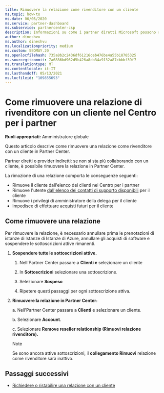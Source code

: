 ```yaml
---
title: Rimuovere la relazione come rivenditore con un cliente
ms.topic: how-to
ms.date: 06/05/2020
ms.service: partner-dashboard
ms.subservice: partnercenter-csp
description: Informazioni su come i partner diretti Microsoft possono rimuovere i clienti dall'elenco, rimuovere i privilegi di amministratore con delega e interrompere il supporto o l'acquisto per un cliente.
author: dineshvu
ms.author: dineshvu
ms.localizationpriority: medium
ms.custom: SEOMAY.20
ms.openlocfilehash: 735a8b2c2436df61216ceb476be4a55b18785325
ms.sourcegitcommit: 7a6836bd962d5b426a8cb34a9132a87cbbbf39f7
ms.translationtype: MT
ms.contentlocale: it-IT
ms.lasthandoff: 05/13/2021
ms.locfileid: "109855693"
---
```

# <a name="how-to-remove-a-reseller-relationship-with-a-customer-in-partner-center"></a>Come rimuovere una relazione di rivenditore con un cliente nel Centro per i partner

**Ruoli appropriati:** Amministratore globale

Questo articolo descrive come rimuovere una relazione come rivenditore con un cliente in Partner Center.

Partner diretti o provider indiretti: se non si sta più collaborando con un cliente, è possibile rimuovere la relazione in Partner Center.

La rimozione di una relazione comporta le conseguenze seguenti:

- Rimuove il cliente dall'elenco dei clienti nel Centro per i partner
- Rimuove l'utente [dall'elenco dei contatti di supporto disponibili](assign-support-contacts.md) per il cliente
- Rimuove i privilegi di amministratore della delega per il cliente
- Impedisce di effettuare acquisti futuri per il cliente

## <a name="how-to-remove-a-relationship"></a>Come rimuovere una relazione

Per rimuovere la relazione, è necessario annullare prima le prenotazioni di istanze di Istanze di Istanze di Azure, annullare gli acquisti di software e sospendere le sottoscrizioni attive rimanenti.

1. **Sospendere tutte le sottoscrizioni attive.**

   1. Nell'Partner Center passare a **Clienti e** selezionare un cliente

   2. In **Sottoscrizioni** selezionare una sottoscrizione.

   3. Selezionare **Sospeso**

   4. Ripetere questi passaggi per ogni sottoscrizione attiva.

2. **Rimuovere la relazione in Partner Center:**

   a. Nell'Partner Center passare a **Clienti** e selezionare un cliente.

   b. Selezionare **Account**.

   c. Selezionare **Remove reseller relationship (Rimuovi relazione rivenditore).**

   > [!NOTE]
   > Se sono ancora attive sottoscrizioni, il **collegamento Rimuovi** relazione come rivenditore sarà inattivo.

## <a name="next-steps"></a>Passaggi successivi

- [Richiedere o ristabilire una relazione con un cliente](request-a-relationship-with-a-customer.md)
